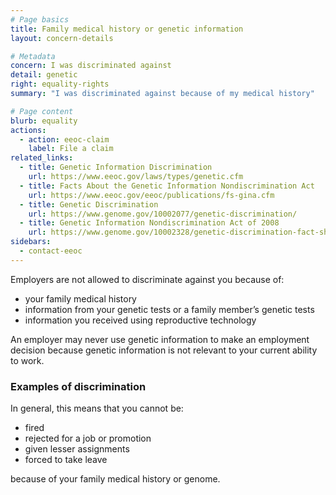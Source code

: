 ```yaml
---
# Page basics
title: Family medical history or genetic information
layout: concern-details

# Metadata
concern: I was discriminated against
detail: genetic
right: equality-rights
summary: "I was discriminated against because of my medical history"

# Page content
blurb: equality
actions:
  - action: eeoc-claim
    label: File a claim
related_links:
  - title: Genetic Information Discrimination
    url: https://www.eeoc.gov/laws/types/genetic.cfm
  - title: Facts About the Genetic Information Nondiscrimination Act
    url: https://www.eeoc.gov/eeoc/publications/fs-gina.cfm
  - title: Genetic Discrimination
    url: https://www.genome.gov/10002077/genetic-discrimination/
  - title: Genetic Information Nondiscrimination Act of 2008
    url: https://www.genome.gov/10002328/genetic-discrimination-fact-sheet/
sidebars:
  - contact-eeoc
---
```


Employers are not allowed to discriminate against you because of:

- your family medical history
- information from your genetic tests or a family member’s genetic tests
- information you received using reproductive technology

An employer may never use genetic information to make an employment decision because genetic information is not relevant to your current ability to work.

### Examples of discrimination

In general, this means that you cannot be:

- fired
- rejected for a job or promotion
- given lesser assignments
- forced to take leave

because of your family medical history or genome.
